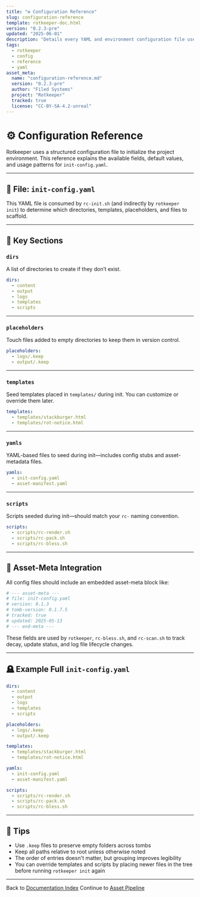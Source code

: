```yaml
---
title: "⚙️ Configuration Reference"
slug: configuration-reference
template: rotkeeper-doc.html
version: "0.2.3-pre"
updated: "2025-06-01"
description: "Details every YAML and environment configuration file used by Rotkeeper, including BOM, render-flags, and remote-sources."
tags:
  - rotkeeper
  - config
  - reference
  - yaml
asset_meta:
  name: "configuration-reference.md"
  version: "0.2.3-pre"
  author: "Filed Systems"
  project: "Rotkeeper"
  tracked: true
  license: "CC-BY-SA-4.2-unreal"
---
```


# ⚙️ Configuration Reference

Rotkeeper uses a structured configuration file to initialize the project environment.
This reference explains the available fields, default values, and usage patterns for `init-config.yaml`.

***

## 📄 File: `init-config.yaml`

This YAML file is consumed by `rc-init.sh` (and indirectly by `rotkeeper init`) to determine which directories, templates, placeholders, and files to scaffold.

***

## 📁 Key Sections

### `dirs`
A list of directories to create if they don’t exist.

```yaml
dirs:
  - content
  - output
  - logs
  - templates
  - scripts
```

***

### `placeholders`
Touch files added to empty directories to keep them in version control.

```yaml
placeholders:
  - logs/.keep
  - output/.keep
```

***

### `templates`
Seed templates placed in `templates/` during init.
You can customize or override them later.

```yaml
templates:
  - templates/stackburger.html
  - templates/rot-notice.html
```

***

### `yamls`
YAML-based files to seed during init—includes config stubs and asset-metadata files.

```yaml
yamls:
  - init-config.yaml
  - asset-manifest.yaml
```

***

### `scripts`
Scripts seeded during init—should match your `rc-` naming convention.

```yaml
scripts:
  - scripts/rc-render.sh
  - scripts/rc-pack.sh
  - scripts/rc-bless.sh
```

***

## 🧬 Asset-Meta Integration

All config files should include an embedded asset-meta block like:

```yaml
# --- asset-meta ---
# file: init-config.yaml
# version: 0.1.3
# tomb-version: 0.1.7.5
# tracked: true
# updated: 2025-05-13
# --- end-meta ---
```

These fields are used by `rotkeeper`, `rc-bless.sh`, and `rc-scan.sh` to track decay, update status, and log file lifecycle changes.

***

## 🪦 Example Full `init-config.yaml`

```yaml
dirs:
  - content
  - output
  - logs
  - templates
  - scripts

placeholders:
  - logs/.keep
  - output/.keep

templates:
  - templates/stackburger.html
  - templates/rot-notice.html

yamls:
  - init-config.yaml
  - asset-manifest.yaml

scripts:
  - scripts/rc-render.sh
  - scripts/rc-pack.sh
  - scripts/rc-bless.sh
```

***

## 🧠 Tips

- Use `.keep` files to preserve empty folders across tombs
- Keep all paths relative to root unless otherwise noted
- The order of entries doesn't matter, but grouping improves legibility
- You can override templates and scripts by placing newer files in the tree before running `rotkeeper init` again

***

Back to [Documentation Index](index.md)
Continue to [Asset Pipeline](asset-pipeline.md)

<!--
LIMERICK

A config once typed in a daze
Defined all the folders and ways.
Its YAML was neat,
Its init complete—
And it bootstrapped the tomb through a haze.

SORA PROMPT

"a decaying yaml scroll outlining a tomb ritual, folders glowing as they are created, a ritual shell script reciting the keys into being"
-->